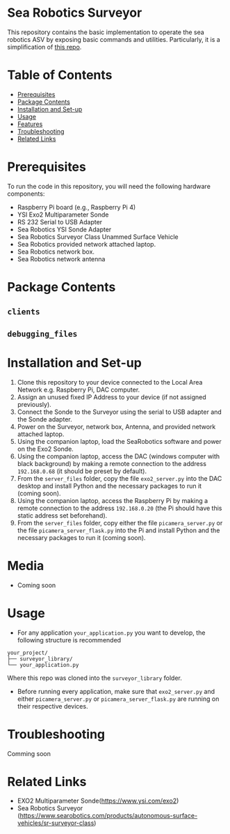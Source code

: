 # Sea Robotics Surveyor
This repository contains the basic implementation to operate the sea robotics ASV by exposing basic commands and utilities.
Particularly, it is a simplification of [this repo](https://github.com/FIU-MoRA-Lab/searobotics_surveyor_automation). 

# Table of Contents
- [Prerequisites](#Prerequisites)
- [Package Contents](#Package_Contents)
- [Installation and Set-up](#Installation-and-Set-up)
- [Usage](#usage)
- [Features](#features)
- [Troubleshooting](#Troubleshooting)
- [Related Links](#Related-Links)

# Prerequisites

To run the code in this repository, you will need the following hardware components:

- Raspberry Pi board (e.g., Raspberry Pi 4)
- YSI Exo2 Multiparameter Sonde
- RS 232 Serial to USB Adapter
- Sea Robotics YSI Sonde Adapter
- Sea Robotics Surveyor Class Unammed Surface Vehicle
- Sea Robotics provided network attached laptop.
- Sea Robotics network box.
- Sea Robotics network antenna

# Package Contents
## `clients`
## `debugging_files`
##

# Installation and Set-up

1. Clone this repository to your device connected to the Local Area Network e.g. Raspberry Pi, DAC computer.
2. Assign an unused fixed IP Address to your device (if not assigned previously).
3. Connect the Sonde to the Surveyor using the serial to USB adapter and the Sonde adapter.
4. Power on the Surveyor, network box, Antenna, and provided network attached laptop.
5. Using the companion laptop, load the SeaRobotics software and power on the Exo2 Sonde.
6. Using the companion laptop, access the DAC (windows computer with black background) by making a remote connection to the address `192.168.0.68` (it should be preset by default).
7. From the `server_files` folder, copy the file `exo2_server.py` into the DAC desktop and install Python and the necessary packages to run it (coming soon).
8. Using the companion laptop, access the Raspberry Pi by making a remote connection to the address `192.168.0.20` (the Pi should have this static address set beforehand).
9. From the `server_files` folder, copy either the file `picamera_server.py` or the file `picamera_server_flask.py` into the Pi and install Python and the necessary packages to run it (coming soon).

# Media
- Coming soon

# Usage
- For any application `your_application.py` you want to develop, the following structure is recommended
```
your_project/
├── surveyor_library/
└── your_application.py
```
Where this repo was cloned into the `surveyor_library` folder.

- Before running every application, make sure that `exo2_server.py` and either `picamera_server.py` or `picamera_server_flask.py` are running on their respective devices.

# Troubleshooting
Comming soon

# Related Links
- EXO2 Multiparameter Sonde(https://www.ysi.com/exo2)
- Sea Robotics Surveyor (https://www.searobotics.com/products/autonomous-surface-vehicles/sr-surveyor-class)

